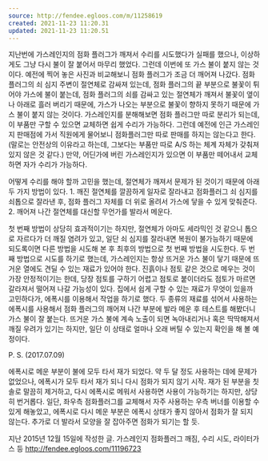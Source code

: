 ```yaml
---
source: http://fendee.egloos.com/m/11258619
created: 2021-11-23 11:20.31
updated: 2021-11-23 11:20.51
---
```

지난번에 가스레인지의 점화 플러그가 깨져서 수리를 시도했다가 실패를 했으나, 이상하게도 그냥 다시 불이 잘 붙어서 마무리 했었다.
그런데 이번에 또 가스 불이 붙지 않는 것이다.
예전에 찍어 놓은 사진과 비교해보니 점화 플러그가 조금 더 깨어져 나갔다.
점화 플러그의 쇠 심지 주변이 절연체로 감싸져 있는데, 점화 플러그의 끝 부분으로 불꽃이 튀어야 가스에 불이 붙는데, 점화 플러그의 쇠를 감싸고 있는 절연체가 깨져서 불꽃이 옆이나 아래로 흘러 버리기 때문에, 가스가 나오는 부분으로 불꽃이 향하지 못하기 때문에 가스 불이 붙지 않는 것이다.
가스레인지를 분해해보면 점화 플러그만 따로 분리가 되는데, 이 부품만 구할 수 있으면 교체하면 쉽게 수리가 가능하다.
그런데 예전에 인근 가스레인지 판매점에 가서 직원에게 물어보니 점화플러그만 따로 판매를 하지는 않는다고 한다.
(말로는 안전상의 이유라고 하는데, 그보다는 부품만 따로 A/S 하는 체계 자체가 갖춰져 있지 않은 것 같다.)
만약, 어딘가에 버린 가스레인지가 있으면 이 부품만 떼어내서 교체하면 자가 수리가 가능하다.

어떻게 수리를 해야 할까 고민을 했는데, 절연체가 깨져서 문제가 된 것이기 때문에 아래 두 가지 방법이 있다.
1\. 깨진 절연체를 깔끔하게 일자로 잘라내고 점화플러그 쇠 심지를 쇠톱으로 잘라낸 후, 점화 플러그 자체를 더 위로 올려서 가스에 닿을 수 있게 맞춰준다.
2\. 깨어져 나간 절연체를 대신할 무언가를 발라서 메운다.

첫 번째 방법이 상당히 효과적이기는 하지만, 절연체가 아마도 세라믹인 것 같으니 톱으로 자르다가 더 깨질 염려가 있고, 일단 쇠 심지를 잘라내면 복원이 불가능하기 때문에 되도록이면 다른 방법을 시도해 본 후 최후의 방법으로 첫 번째 방법을 시도한다.
두 번째 방법으로 시도를 하기로 했는데, 가스레인지는 항상 뜨거운 가스 불이 닿기 때문에 뜨거운 열에도 견딜 수 있는 재료가 있어야 한다.
진흙이나 점토 같은 것으로 메우는 것이 가장 안정적이기는 한데, 당장 점토를 구하기 어렵고 점토로 붙이더라도 점토가 마르면 갈라져서 떨어져 나갈 가능성이 있다.
집에서 쉽게 구할 수 있는 재료가 무엇이 있을까 고민하다가, 에폭시를 이용해서 작업을 하기로 했다.
두 종류의 재료를 섞어서 사용하는 에폭시를 사용해서 점화 플러그의 깨어져 나간 부분에 발라 메운 후 테스트를 해봤더니 가스 불이 잘 붙는다.
뜨거운 가스 불에 계속 노출이 되면 녹아내리거나 혹은 딱딱해져서 깨질 우려가 있기는 하지만, 일단 이 상태로 얼마나 오래 버틸 수 있는지 확인을 해 볼 예정이다.

P. S. (2017.07.09)

에폭시로 메운 부분이 불에 모두 타서 재가 되었다.
약 두 달 정도 사용하는 데에 문제가 없었으나, 에폭시가 모두 타서 재가 되니 다시 점화가 되지 않기 시작.
재가 된 부분을 칫솔로 말끔히 제거하고, 다시 에폭시로 메워서 사용하면 사용이 가능하기는 하지만, 상당히 번거롭다.
일단, 좌우측 점화플러그를 교체해서 자주 사용하는 우측 버너를 이용할 수 있게 해놓았고, 에폭시로 다시 메운 부분은 에폭시 상태가 좋지 않아서 점화가 잘 되지 않는다.
추가로 더 발라서 모양을 잘 잡아주면 점화가 되기는 할 듯.

지난 2015년 12월 15일에 작성한 글.
가스레인지 점화플러그 깨짐, 수리 시도, 라이터가스 등
<http://fendee.egloos.com/11196723>
